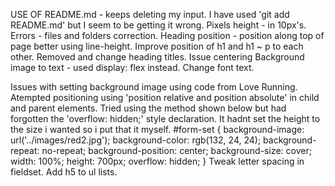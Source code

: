 USE OF README.md - keeps deleting my input. I have used 'git add README.md' but I seem to be getting it wrong.
Pixels height - in 10px's.
Errors - files and folders correction.
Heading position - position along top of page better using line-height. 
Improve position of h1 and h1 ~ p to each other.
Removed and change heading titles.
Issue centering Background image to text - used display: flex instead.
Change font text.

Issues with setting background image using code from Love Running.
Atempted positioning using 'position relative and position absolute' in child and parent elements.
Tried using the method shown below but had forgotten the 'overflow: hidden;' style declaration.
It hadnt set the height to the size i wanted so i put that it myself.
#form-set {
    background-image: url('../images/red2.jpg');
    background-color: rgb(132, 24, 24);
    background-repeat: no-repeat;
    background-position: center;
    background-size: cover;
    width:  100%;
    height: 700px;
    overflow: hidden;
}
Tweak letter spacing in fieldset. Add h5 to ul lists.